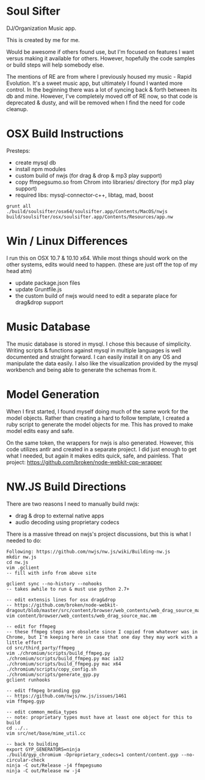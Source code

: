 Soul Sifter
===========

DJ/Organization Music app.

This is created by me for me.

Would be awesome if others found use, but I'm focused on features I want versus making it available for others. However, hopefully the code samples or build steps will help somebody else.

The mentions of RE are from where I previously housed my music - Rapid Evolution. It's a sweet music app, but ultimately I found I wanted more control. In the beginning there was a lot of syncing back & forth between its db and mine. However, I've completely moved off of RE now, so that code is deprecated & dusty, and will be removed when I find the need for code cleanup.

OSX Build Instructions
======================
Presteps:
* create mysql db
* install npm modules
* custom build of nwjs (for drag & drop & mp3 play support)
* copy ffmpegsumo.so from Chrom into libraries/ directory (for mp3 play support)
* required libs: mysql-connector-c++, libtag, mad, boost

```
grunt all
./build/soulsifter/osx64/soulsifter.app/Contents/MacOS/nwjs build/soulsifter/osx/soulsifter.app/Contents/Resources/app.nw
```

Win / Linux Differences
=======================
I run this on OSX 10.7 & 10.10 x64. While most things should work on the other systems, edits would need to happen. (these are just off the top of my head atm)
* update package.json files
* update Gruntfile.js
* the custom build of nwjs would need to edit a separate place for drag&drop support

Music Database
==============
The music database is stored in mysql. I chose this because of simplicity. Writing scripts & functions against mysql in multiple languages is well documented and straight forward. I can easily install it on any OS and manipulate the data easily. I also like the visualization provided by the mysql workbench and being able to generate the schemas from it.

Model Generation
================
When I first started, I found myself doing much of the same work for the model objects. Rather than creating a hard to follow template, I created a ruby script to generate the model objects for me. This has proved to make model edits easy and safe.

On the same token, the wrappers for nwjs is also generated. However, this code utilizes antlr and created in a separate project. I did just enough to get what I needed, but again it makes edits quick, safe, and painless. That project: https://github.com/broken/node-webkit-cpp-wrapper

NW.JS Build Directions
======================
There are two reasons I need to manually build nwjs:
* drag & drop to external native apps
* audio decoding using proprietary codecs

There is a massive thread on nwjs's project discussions, but this is what I needed to do:

```
Following: https://github.com/nwjs/nw.js/wiki/Building-nw.js
mkdir nw.js
cd nw.js
vim .gclient
-- fill with info from above site

gclient sync --no-history --nohooks
-- takes awhile to run & must use python 2.7+

-- edit extensis lines for osx drag&drop
-- https://github.com/broken/node-webkit-dragout/blob/master/src/content/browser/web_contents/web_drag_source_mac.mm
vim content/browser/web_contents/web_drag_source_mac.mm

-- edit for ffmpeg
-- these ffmpeg steps are obsolete since I copied from whatever was in Chrome, but I'm keeping here in case that one day they may work with a little effort
cd src/third_party/ffmpeg
vim ./chromium/scripts/build_ffmpeg.py
./chromium/scripts/build_ffmpeg.py mac ia32
./chromium/scripts/build_ffmpeg.py mac x64
./chromium/scripts/copy_config.sh
./chromium/scripts/generate_gyp.py
gclient runhooks

-- edit ffmpeg branding gyp
-- https://github.com/nwjs/nw.js/issues/1461
vim ffmpeg.gyp

-- edit common_media_types
-- note: proprietary types must have at least one object for this to build
cd ../..
vim src/net/base/mime_util.cc

-- back to building
export GYP_GENERATORS=ninja
./build/gyp_chromium -Dproprietary_codecs=1 content/content.gyp --no-circular-check
ninja -C out/Release -j4 ffmpegsumo
ninja -C out/Release nw -j4
```

